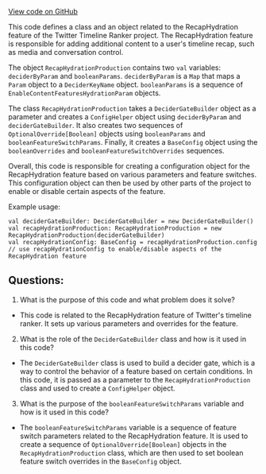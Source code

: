 [View code on GitHub](https://github.com/misbahsy/the-algorithm/timelineranker/server/src/main/scala/com/twitter/timelineranker/parameters/recap_hydration/RecapHydrationProduction.scala)

This code defines a class and an object related to the RecapHydration feature of the Twitter Timeline Ranker project. The RecapHydration feature is responsible for adding additional content to a user's timeline recap, such as media and conversation control. 

The object `RecapHydrationProduction` contains two `val` variables: `deciderByParam` and `booleanParams`. `deciderByParam` is a `Map` that maps a `Param` object to a `DeciderKeyName` object. `booleanParams` is a sequence of `EnableContentFeaturesHydrationParam` objects. 

The class `RecapHydrationProduction` takes a `DeciderGateBuilder` object as a parameter and creates a `ConfigHelper` object using `deciderByParam` and `deciderGateBuilder`. It also creates two sequences of `OptionalOverride[Boolean]` objects using `booleanParams` and `booleanFeatureSwitchParams`. Finally, it creates a `BaseConfig` object using the `booleanOverrides` and `booleanFeatureSwitchOverrides` sequences. 

Overall, this code is responsible for creating a configuration object for the RecapHydration feature based on various parameters and feature switches. This configuration object can then be used by other parts of the project to enable or disable certain aspects of the feature. 

Example usage:

```
val deciderGateBuilder: DeciderGateBuilder = new DeciderGateBuilder()
val recapHydrationProduction: RecapHydrationProduction = new RecapHydrationProduction(deciderGateBuilder)
val recapHydrationConfig: BaseConfig = recapHydrationProduction.config
// use recapHydrationConfig to enable/disable aspects of the RecapHydration feature
```
## Questions: 
 1. What is the purpose of this code and what problem does it solve?
- This code is related to the RecapHydration feature of Twitter's timeline ranker. It sets up various parameters and overrides for the feature.

2. What is the role of the `DeciderGateBuilder` class and how is it used in this code?
- The `DeciderGateBuilder` class is used to build a decider gate, which is a way to control the behavior of a feature based on certain conditions. In this code, it is passed as a parameter to the `RecapHydrationProduction` class and used to create a `ConfigHelper` object.

3. What is the purpose of the `booleanFeatureSwitchParams` variable and how is it used in this code?
- The `booleanFeatureSwitchParams` variable is a sequence of feature switch parameters related to the RecapHydration feature. It is used to create a sequence of `OptionalOverride[Boolean]` objects in the `RecapHydrationProduction` class, which are then used to set boolean feature switch overrides in the `BaseConfig` object.